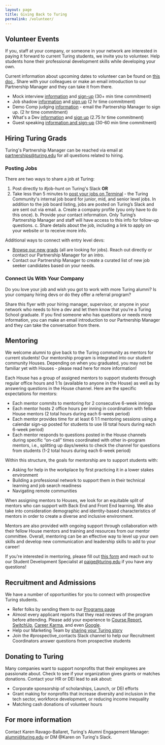 ```yaml
---
layout: page
title: Giving Back to Turing
permalink: /volunteer/
---
```


## Volunteer Events

If you, staff at your company, or someone in your network are interested in paying it forward to current Turing students, we invite you to volunteer. Help students hone their professional development skills while developing your own.

Current information about upcoming dates to volunteer can be found on [this doc
](https://docs.google.com/document/d/1onS8F9uzftFGJbgNWyIeTCmzQW0mkBLZoDxsrVvO51o/edit?usp=sharing). Share with your colleagues or make an email introduction to our Partnership Manager and they can take it from there.

* Mock interview [information](https://docs.google.com/document/d/1UCTD7kPFAgHhLhV0M0qdDdwdI6JQuwAbDOWs1QPPJAI/edit?usp=sharing) and [sign-up](https://www.signupgenius.com/go/turingmockinterviews) (30+ min time commitment)
* Job shadow [information](https://docs.google.com/document/d/1c9quTBUg_atuLUIru5fSAlBm6sHlWP5QwPN4xAIyEvk/edit?usp=sharing) and [sign up](https://www.signupgenius.com/go/turingjobshadow) (2 hr time commitment)
* Demo Comp judging [information](https://docs.google.com/document/d/12H_GqG4bo7fnaGWpvyQGTcoIM4Wu9z7iPJOQ_hcavns/edit?usp=sharing) - email the Partnership Manager to sign up. (2 hr time commitment)
* What's a Dev [information](https://docs.google.com/document/d/1nDP1aJqCxWIWA7PL2W_WmzuIpuW8hSO_EjVLuYZoqy4/edit?usp=sharing) and [sign up](https://www.signupgenius.com/go/turingwhatsadev) (2.75 hr time commitment)
* Guest speaking [information and sign-up](https://airtable.com/shrEaKJFm8lXWVZzk) (30-60 min time commitment)

## Hiring Turing Grads

Turing's Partnership Manager can be reached via email at partnerships@turing.edu for all questions related to hiring.

### Posting Jobs

There are two ways to share a job at Turing:
1. Post directly to #job-hunt on Turing's Slack **OR**
2. Take less than 5 minutes to [post your jobs on Terminal](https://terminal.turing.edu/add-job) - the Turing Community's internal job board for junior, mid, and senior level jobs. In addition to the job board listing, jobs are posted on Turing’s Slack and are sent out via email.
a. Create a company profile (you only have to do this once).
b. Provide your contact information. Only Turing’s Partnership Manager and staff will have access to this info for follow-up questions.
c. Share details about the job, including a link to apply on your website or to receive more info.

Additional ways to connect with entry level devs:
* [Browse our new grads](https://terminal.turing.edu/profiles) (all are looking for jobs). Reach out directly or contact our Partnership Manager for an intro.
* Contact our Partnership Manager to create a curated list of new job seeker candidates based on your needs. 

### Connect Us With Your Company

Do you love your job and wish you got to work with more Turing alumni? Is your company hiring devs or do they offer a referral program?

Share this flyer with your hiring manager, supervisor, or anyone in your network who needs to hire a dev and let them know that you’re a Turing School graduate. If you find someone who has questions or needs more information, you can make an email introduction to our Partnership Manager and they can take the conversation from there.

## Mentoring

We welcome alumni to give back to the Turing community as mentors for current students! Our mentorship program is integrated into our student community Houses. Depending on when you graduated, you may not be familiar yet with Houses - please read here for more information!

Each House has a group of assigned mentors to support students through regular office hours and 1:1s (available to anyone in the House) as well as by answering questions in the House channel. Here are the specific expectations for mentors:
* Each mentor commits to mentoring for 2 consecutive 6-week innings
* Each mentor hosts 2 office hours per inning in coordination with fellow House mentors (2 total hours during each 6-week period)
* Each mentor provides time for at least 6 1:1 mentoring sessions using a calendar sign-up posted for students to use (6 total hours during each 6-week period)
* Each mentor responds to questions posted in the House channels during specific “on-call” times coordinated with other in-program mentors, i.e., splitting up days/weeks to check the channel for questions from students (1-2 total hours during each 6-week period)

Within this structure, the goals for mentorship are to support students with:
* Asking for help in the workplace by first practicing it in a lower stakes environment
* Building a professional network to support them in their technical learning and job search readiness
* Navigating remote communities

When assigning mentors to Houses, we look for an equitable split of mentors who can support with Back End and Front End learning. We also take into consideration demographic and identity-based characteristics of mentors in order to create a diverse and inclusive environment.

Mentors are also provided with ongoing support through collaboration with their fellow House mentors and training and resources from our mentor committee. Overall, mentoring can be an effective way to level up your own skills and develop new communication and leadership skills to add to your career!

If you're interested in mentoring, please fill out [this form](https://airtable.com/shrRJA87qv0eRovqv) and reach out to our Student Development Specialist at paige@turing.edu if you have any questions!

## Recruitment and Admissions
We have a number of opportunities for you to connect with prospective Turing students.
* Refer folks by sending them to our [Programs page](https://turing.edu/programs)
* Almost every applicant reports that they read reviews of the program before attending. Please add your experience to [Course Report](https://www.coursereport.com/schools/turing), [SwitchUp](https://www.switchup.org/bootcamps/turing-school-of-software-and-design), [Career Karma](https://careerkarma.com/schools/turing/), and even [Google](https://www.google.com/maps/place/Turing+School+of+Software+%26+Design/@46.423669,-129.9427085,3z/data=!3m1!4b1!4m6!3m5!1s0x876c78c4f77d2b15:0x3ff4c7d558d0edd1!8m2!3d46.423669!4d-129.9427086!16s%2Fg%2F11b5wnd6_b).
* Help our Marketing Team by [sharing your Turing story](https://docs.google.com/forms/d/e/1FAIpQLScoiT6jO4W1xneJLOmWySEj4CH5g8d9wS4Tmsj2KQF_mrp3jA/viewform)
* Join the #prospective_contacts Slack channel to help our Recruitment Coordinators answer questions from prospective students

## Donating to Turing
Many companies want to support nonprofits that their employees are passionate about. Check to see if your organization gives grants or matches donations. Contact your HR or DEI lead to ask about:
* Corporate sponsorship of scholarships, Launch, or DEI efforts
* Grant making for nonprofits that increase diversity and inclusion in the tech sector, workforce development, or reducing income inequality
* Matching cash donations of volunteer hours

## For more information
Contact Karen Ravago-Ballaret, Turing's Alumni Engagement Manager: alumni@turing.edu or DM @Karen on Turing's Slack.

